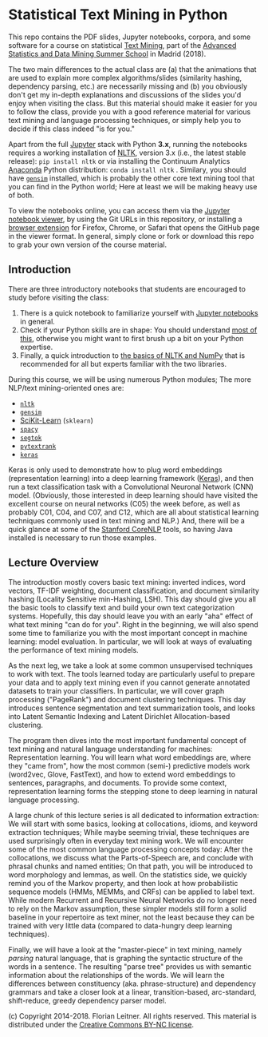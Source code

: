 Statistical Text Mining in Python
=================================

This repo contains the PDF slides, Jupyter notebooks, corpora, and some software for a course on statistical [Text Mining](http://fnl.es/an-introduction-to-statistical-text-mining.html), part of the [Advanced Statistics and Data Mining Summer School](http://www.dia.fi.upm.es/ASDM) in Madrid (2018).

The two main differences to the actual class are (a) that the animations that are used to explain more complex algorithms/slides (similarity hashing, dependency parsing, etc.) are necessarily missing and (b) you obviously don't get my in-depth explanations and discussions of the slides you'd enjoy when visiting the class.
But this material should make it easier for you to follow the class, provide you with a good reference material for various text mining and language processing techniques, or simply help you to decide if this class indeed "is for you."

Apart from the full [Jupyter](http://jupyter.org/) stack with Python **3.x**, running the notebooks requires a working installation of [NLTK](http://www.nltk.org/), version 3.x (i.e., the latest stable release): `pip install nltk` or via installing the Continuum Analytics [Anaconda](http://continuum.io/downloads) Python distribution: `conda install nltk` .
Similary, you should have [`gensim`](http://radimrehurek.com/gensim/index.html) installed, which is probably the other core text mining tool that you can find in the Python world; Here at least we will be making heavy use of both.

To view the notebooks online, you can access them via the [Jupyter notebook viewer](https://nbviewer.jupyter.org/), by using the Git URLs in this repository, or installing a [browser extension](https://jiffyclub.github.io/open-in-nbviewer/) for Firefox, Chrome, or Safari that opens the GitHub page in the viewer format.
In general, simply clone or fork or download this repo to grab your own version of the course material.

Introduction
------------

There are three introductory notebooks that students are encouraged to study before visiting the class:

1. There is a quick notebook to familiarize yourself with [Jupyter notebooks](http://nbviewer.jupyter.org/github/fnl/asdm-tm-class/blob/master/01_Jupyter.ipynb) in general.
1. Check if your Python skills are in shape: You should understand [most of this](http://nbviewer.jupyter.org/github/fnl/asdm-tm-class/blob/master/02_Python_overview.ipynb), otherwise you might want to first brush up a bit on your Python expertise.
1. Finally, a quick introduction to [the basics of NLTK and NumPy](http://nbviewer.jupyter.org/github/fnl/asdm-tm-class/blob/master/03_NLTK_and_NumPy_overview.ipynb) that is recommended for all but experts familiar with the two libraries.

During this course, we will be using numerous Python modules; The more NLP/text mining-oriented ones are:

* [`nltk`](http://www.nltk.org)
* [`gensim`](http://radimrehurek.com/gensim/index.html)
* [SciKit-Learn](http://scikit-learn.org/) (`sklearn`)
* [`spacy`](https://spacy.io/)
* [`segtok`](https://github.com/fnl/segtok)
* [`pytextrank`](https://github.com/ceteri/pytextrank)
* [`keras`](https://keras.io/)

Keras is only used to demonstrate how to plug word embeddings (representation learning) into a deep learning framework ([Keras](https://keras.io/)), and then run a text classification task with a Convolutional Neuronal Network (CNN) model.
(Obviously, those interested in deep learning should have visited the excellent course on neural networks (C05) the week before, as well as probably C01, C04, and C07, and C12, which are all about statistical learning techniques commonly used in text mining and NLP.)
And, there will be a quick glance at some of the [Stanford CoreNLP](https://stanfordnlp.github.io/CoreNLP/) tools, so having Java installed is necessary to run those examples.

Lecture Overview
----------------

The introduction mostly covers basic text mining: inverted indices, word vectors, TF-IDF weighting, document classification, and document similarity hashing (Locality Sensitive min-Hashing, LSH).
This day should give you all the basic tools to classify text and build your own text categorization systems.
Hopefully, this day should leave you with an early "aha" effect of what text mining "can do for you".
Right in the beginning, we will also spend some time to familiarize you with the most important concept in machine learning: model evaluation. In particular, we will look at ways of evaluating the performance of text mining models.

As the next leg, we take a look at some common unsupervised techniques to work with text.
The tools learned today are particularly useful to prepare your data and to apply text mining even if you cannot generate annotated datasets to train your classifiers.
In particular, we will cover graph processing ("PageRank") and document clustering techniques.
This day introduces sentence segmentation and text summarization tools, and looks into Latent Semantic Indexing and Latent Dirichlet Allocation-based clustering.

The program then dives into the most important fundamental concept of text mining and natural language understanding for machines: Representation learning.
You will learn what word embeddings are, where they "came from", how the most common (semi-) predictive models work (word2vec, Glove, FastText), and how to extend word embeddings to sentences, paragraphs, and documents.
To provide some context, representation learning forms the stepping stone to deep learning in natural language processing.

A large chunk of this lecture series is all dedicated to information extraction: We will start with some basics, looking at collocations, idioms, and keyword extraction techniques; While maybe seeming trivial, these techniques are used surprisingly often in everyday text mining work.
We will encounter some of the most common language processing concepts today: After the collocations, we discuss what the Parts-of-Speech are, and conclude with phrasal chunks and named entities; On that path, you will be introduced to word morphology and lemmas, as well.
On the statistics side, we quickly remind you of the Markov property, and then look at how probabilistic sequence models (HMMs, MEMMs, and CRFs) can be applied to label text.
While modern Recurrent and Recursive Neural Networks do no longer need to rely on the Markov assumption, these simpler models still form a solid baseline in your repertoire as text miner, not the least because they can be trained with very little data (compared to data-hungry deep learning techniques).
		
Finally, we will have a look at the "master-piece" in text mining, namely *parsing* natural language, that is graphing the syntactic structure of the words in a sentence.
The resulting "parse tree" provides us with semantic information about the relationships of the words.
We will learn the differences between constituency (aka. phrase-structure) and dependency grammars and take a closer look at a linear, transition-based, arc-standard, shift-reduce, greedy dependency parser model.

(c) Copyright 2014-2018. Florian Leitner. All rights reserved.
This material is distributed under the [Creative Commons BY-NC license](https://creativecommons.org/licenses/by-nc/4.0/).

